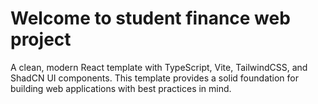 # Welcome to student finance web project

A clean, modern React template with TypeScript, Vite, TailwindCSS, and ShadCN UI components. This template provides a solid foundation for building web applications with best practices in mind.


